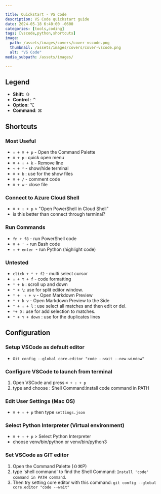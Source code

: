 ```yaml
---

title: Quickstart - VS Code
description: VS Code quickstart guide
date: 2024-05-18 6:40:00 -0600
categories: [tools,coding]
tags: [vscode,python,shortcuts]
image:
  path: /assets/images/covers/cover-vscode.png
  thumbnail: /assets/images/covers/cover-vscode.png
  alt: "VS Code"
media_subpath: /assets/images/

---
```


## Legend
- **Shift**: ⇧
- **Control** : ⌃
- **Option**: ⌥
- **Command**: ⌘

## Shortcuts

### Most Useful
- `⇧ + ⌘ + p` - Open the Command Palette
- `⌘ + p` : quick open menu
- `⌘ + ⇧ + k` - Remove line
- `~ + ⌃` - show/hide terminal
- `⌘ + b` : use for the show files
- `⌘ + /` - comment code
- ``⌘ + w`` - close file

### Connect to Azure Cloud Shell
- `⌘ + ⇧ + p` > "Open PowerShell in Cloud Shell"
- is this better than connect through terminal?

### Run Commands
- `fn + f8` - run PowerShell code
- `⌘ + ' `- run Bash code
- `⇧ + enter `- run Python (highlight code)


### Untested
- `click + ⌃ + f2` - multi select cursor
- `⇧ + ⌥ + f` - code formatting
- `⌃ + b` : scroll up and down
- `⌃ + \`: use for split editor window. 
- `⌃ +  ⇧ + v` - Open Markdown Preview
- `⌃ + k v` - Open Markdown Preview to the Side
- `⌃ + ⇧ + l` : use select all matches and then edit or del.
- `⌃+ D` : use for add selection to matches.
- `⌃ + ⌥ + down` : use for the duplicates lines


## Configuration

### Setup VSCode as default editor
- `Git config --global core.editor "code --wait --new-window"`

### Configure VSCode to launch from terminal
1. Open VSCode and press `⌘ + ⇧ + p` 
2. type and choose : Shell Command:install code command in PATH

### Edit User Settings (Mac OS)
- `⌘ + ⇧ + p` then type `settings.json`


### Select Python Interpreter (Virtual environment)
- `⌘ + ⇧ + p` > Select Python Interpreter 
- choose venv/bin/python or venv/bin/python3

### Set VSCode as GIT editor
1. Open the Command Palette (⇧⌘P)
2. type 'shell command' to find the Shell Command: `Install 'code' command in PATH command`.
3. Then try setting core editor with this command:
`git config --global core.editor "code --wait"`
